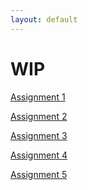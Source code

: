 ```yaml
---
layout: default
---
```

# WIP

<div class="row">
  <div class="col-1-2">
    <a class="button" href="{{site.baseurl}}/module1-solution">Assignment 1</a>
  </div>
  <div class="col-1-2">
    <p>
      <a class="button" href="{{site.baseurl}}/module2-solution">Assignment 2</a>
    </p>
  </div>
</div><!-- end row 1 -->

<div class="row">
  <div class="col-1-2">
    <p>
      <a class="button" href="{{site.baseurl}}/module3-solution">Assignment 3</a>
    </p>
  </div>
  <div class="col-1-2">
    <p>
      <a class="button" href="{{site.baseurl}}/module4-solution">Assignment 4</a>
    </p>
  </div>
 </div><!-- end row 2 -->

<div class="row">
  <div class="col-1-2">
    <p>
      <a class="button" href="{{site.baseurl}}/module5-solution">Assignment 5</a>
    </p>
  </div>
</div> <!-- end row 3 -->

